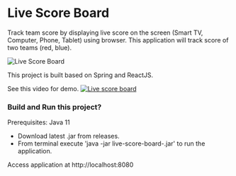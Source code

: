 # Live Score Board

Track team score by displaying live score on the screen (Smart TV, Computer, Phone, Tablet) using browser. This application will track score of two teams (red, blue).

![Live Score Board](https://thetechstack.net/assets/images/projects/live-score-board/live-score-board.jpg)

This project is built based on Spring and ReactJS.

See this video for demo. [![Live score board]()](https://thetechstack.net/assets/images/projects/live-score-board/20210829_175848_1.mp4)

### Build and Run this project?

Prerequisites: Java 11 

* Download latest .jar from releases.
* From terminal execute 'java -jar live-score-board-<version>.jar' to run the application.

Access application at http://localhost:8080

